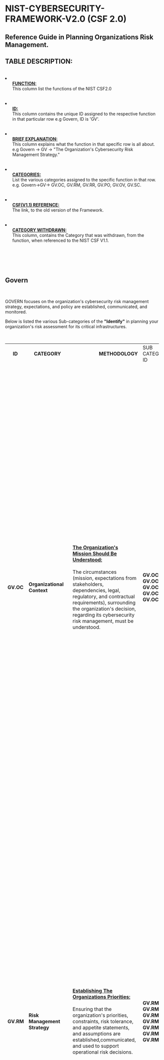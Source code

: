  # NIST-CYBERSECURITY-FRAMEWORK-V2.0 (CSF 2.0)

<h2>Reference Guide in Planning Organizations Risk Management.</h2>

<h2>TABLE DESCRIPTION:</h2>
<br>
 
<li><ul><strong><ins>FUNCTION:</ins></strong><br>This column list the functions of the NIST CSF2.0</ul></li><br>

<li><ul><strong><ins>ID:</ins></strong><br>This column contains the unique ID assigned to the respective function in that particular row e.g Govern, ID is 'GV'.</ul></li><br> 

<li><ul><strong><ins>BRIEF EXPLANATION:</ins></strong><br>This column explains what the function in that specific row is all about. e.g Govern -> GV -> "The Organization's Cybersecurity Risk Management Strategy."</ul></li><br>

<li><ul><strong><ins>CATEGORIES:</ins></strong><br>List the various categories assigned to the specific function in that row. e.g. Govern->GV-> GV.OC, GV.RM, GV.RR, GV.PO, GV.OV, GV.SC.</ul></li><br>

<li><ul><strong><ins>CSF(V1.1) REFERENCE:</ins></strong><br>The link, to the old version of the Framework.</ul></li><br>

<li><ul><strong><ins>CATEGORY WITHDRAWN:</ins></strong><br>This column, contains the Category that was withdrawn, from the function, when referenced to the NIST CSF V1.1.</ul></li><br>




<br><br>



<h2>Govern</h2>


<br>

GOVERN focuses on the organization's cybersecurity risk management strategy, expectations, and policy are established, communicated, and monitored.<br>

Below is listed the various Sub-categories of the <strong>"Identify"</strong> in planning your organization's risk assessment for its critical infrastructures. 


<br>

<table>
<tr>
<td><strong>&nbsp;&nbsp;&nbsp;&nbsp;ID</strong></td><td><strong>&nbsp;&nbsp;&nbsp;&nbsp;CATEGORY</strong></td><td><strong>&nbsp;&nbsp;&nbsp;&nbsp;&nbsp;&nbsp;&nbsp;&nbsp;&nbsp;&nbsp;&nbsp;&nbsp;&nbsp;&nbsp;&nbsp;&nbsp;&nbsp;&nbsp;&nbsp;&nbsp;METHODOLOGY</strong></td><td>SUB CATEGORY ID</td><td><strong>&nbsp;&nbsp;&nbsp;&nbsp;&nbsp;&nbsp;&nbsp;SUB CATEGORY &nbsp;&nbsp;&nbsp;&nbsp;&nbsp;&nbsp;&nbsp;DESCRIPTION</strong></td><td><strong>&nbsp;&nbsp;&nbsp;&nbsp;SUB CATEGORY MODIFICATIONS</strong></td>
</tr>
<tr>
<tr>
<td></td><td>  </td><td>  </td><td> &nbsp;&nbsp;&nbsp;&nbsp;&nbsp;&nbsp;&nbsp;</td><td>&nbsp;&nbsp;&nbsp;&nbsp;&nbsp;&nbsp;&nbsp;EXPLANATION</td></td><td></td>
</tr>

   
<!-- Here the GV.OC Begins.-->
<tr>
<td><strong>GV.OC</strong></td><td><strong>Organizational Context</strong></td>

<td><ins><strong>The Organization's Mission Should Be Understood:</strong></ins>
<br><br>
The circumstances (mission, expectations from stakeholders, dependencies, legal, regulatory, and contractual requirements), surrounding the organization's decision, regarding its cybersecurity risk management, must be understood. 
</td>   
<td><strong>GV.OC-1, GV.OC-2, GV.OC-3, GV.OC-4, GV.OC-5 </strong></td>

<td>
 <ins><strong>GV.OC-1:</strong></ins><br><br>The organizations mission, should be understood and shared through vision, and mission statements. This should indicate the organization's cybersecurity risk management.</strong><br><br>
 <ins><strong>GV.OC-2:</strong></ins><br><br>The organizations internal and external stakeholders are understood regarding their needs and expectations of its cybersecurity risk management. These expectations includes<strong>(performance and risk expectations of officers,directors, business expectations of patnerships, compliance expectations of regulators, ethics expectations of society etc.)<br><br>
 <ins><strong>GV.OC-3:</strong></ins><br><br>The organizations legal, and contractual requirements regarding its cybersecurity are understood-including its privacy and civil liberties obligations.<br><br>
 <ins><strong>GV.OC-4:</strong></ins><br><br>The critical objectives, capabilities, and services which the external stakeholders depend on, and their expectations from the organization, are properly understood and communicated.<br><br>
 <ins><strong>GV.OC-5:</strong></ins><br><br>The outcomes, capabilities, and services which the organization depends on, are properly understood, and communicated.
</td>

<td><ins><strong>WITHDRAWN</strong></ins><br>(N/A)<br><br>
<ins><strong>NEWLY ADDED</strong></ins><br>(N/A)<br><br>
<ins><strong>MOVED TO</strong></ins><br>(N/A)
</td>
</tr>


<!-- Here the GV.OC Ends.-->





<!-- Here the GV.RM Begins Here.-->
<tr>
<td><strong>GV.RM</strong></td><td><strong>Risk Management Strategy</strong></td>

<td><ins><strong>Establishing The Organizations Priorities:</strong></ins>
<br><br>
Ensuring that the organization's priorities, constraints, risk tolerance, and appetite statements, and assumptions are established,communicated, and used to support operational risk decisions. 
</td>   
<td><strong>GV.RM-1, GV.RM-2, GV.RM-3, GV.RM-4, GV.RM-5, GV.RM-6, GV.RM-7</strong></td>

<td>
 <ins><strong>GV.RM-1:</strong></ins><br><br>The organizations risk management objectives, are established and agreed upon by stakeholders of the organization.</strong><br><br>
 <ins><strong>GV.RM-2:</strong></ins><br><br>Risk appetite and risk tolerance are to be established, appropriately communicated, and maintained.</strong><br><br>
 <ins><strong>GV.RM-3:</strong></ins><br><br>The cybersecurity risk management activities and the outcomes are to be included in the enterprise risk management processes.</strong><br><br>
   <ins><strong>GV.RM-4:</strong></ins><br><br>The strategic direction which describes appropriate risk response options is established and communicated.</strong><br><br>
    <ins><strong>GV.RM-5:</strong></ins><br><br>The lines of communications across the organization regarding cybersecurity risk, risk from suppliers, and third party risks, are established.</strong><br><br>
     <ins><strong>GV.RM-6:</strong></ins><br><br>Standardized method (Benchmark) for calculating, documenting, categorizing, and prioritizing risk are established and communicated.</strong><br><br>
      <ins><strong>GV.RM-7:</strong></ins><br><br>Strategic opportunities (i.e, positive risks), are characterized and included in the organizations cybersecurity risk discussions.</strong><br><br>

</td>


<td><ins><strong>WITHDRAWN</strong></ins><br>(N/A)<br><br>
<ins><strong>NEWLY ADDED</strong></ins><br>(N/A)<br><br>
<ins><strong>MOVED TO</strong></ins><br>(N/A)
</td>
</tr>


<!-- Here the GV.RM Ends.-->






<!-- Here the GV.RR Begins Here.-->
<tr>
<td><strong>GV.RR</strong></td><td><strong>Roles, Responsibilities, and Authorities</strong></td>

<td><ins><strong>Establishing The Organizations Cybersecurity Roles and Responsibilities:</strong></ins>
<br><br>
The organizations cybersecurity roles, responsbilities, and accountability to promote accountability, performance assessment, and continuous improvement are established and communicated.
</td>   
<td><strong>GV.RR-1, GV.RR-2, GV.RR-3, GV.RR-4</strong></td>

<td>
 <ins><strong>GV.RR-1:</strong></ins><br><br>The organization leadership, is responsible and accountable for its cybersecurity risk, and promotes a culture, that is risk aware, ethical, and continuously improving.</strong><br><br>
 <ins><strong>GV.RR-2:</strong></ins><br><br>The Roles, Responsibilities, and Authorities related to the organizations cybersecurity risk management are established, communicated, understood, and enforced.</strong><br><br>
 <ins><strong>GV.RR-3:</strong></ins><br><br>Adequate resources, are allocated in proportion with the organizations cybersecurity risk strategy, roles, responsibilities, and policies.</strong><br><br>
   <ins><strong>GV.RR-4:</strong></ins><br><br>The human resources practises, should also include cybersecurity.
    

<td><ins><strong>WITHDRAWN</strong></ins><br>(N/A)<br><br>
<ins><strong>NEWLY ADDED</strong></ins><br>(N/A)<br><br>
<ins><strong>MOVED TO</strong></ins><br>(N/A)
</td>
</tr>


<!-- Here the GV.RR Ends.-->






<!-- Here the GV.PO Begins Here.-->
<tr>
<td><strong>GV.PO</strong></td><td><strong>Policy</strong></td>

<td><ins><strong>Establishing The Organizations Cybersecurity Policies:</strong></ins>
<br><br>
The organizations cybersecurity policies is established, communicated, and enforced.
</td>   
<td><strong>GV.PO-1, GV.PO-2</strong></td>

<td>
 <ins><strong>GV.PO-1:</strong></ins><br><br>Establishing, communicating, and enforcing the policy for managing the organizations cybersecurity risk based on the organizational context, cybersecurity strategy, and priorities.<br><br>
 <ins><strong>GV.PO-2:</strong></ins><br><br>The organization's policy for managing its cybersecurity risk is reviewed, updated, communicated, and enforced to reflect changes in requirements, threats, technology, and organizational mission. 
    

<td><ins><strong>WITHDRAWN</strong></ins><br>(N/A)<br><br>
<ins><strong>NEWLY ADDED</strong></ins><br>(N/A)<br><br>
<ins><strong>MOVED TO</strong></ins><br>(N/A)
</td>
</tr>


<!-- Here the GV.PO Ends.-->











<!-- Here the GV.OV Begins Here.-->
<tr>
<td><strong>GV.OV</strong></td><td><strong>Oversight</strong></td>

<td><ins><strong>Adjusting Risk Management Strategies Using Results:</strong></ins>
<br><br>
The results from the organization wide cybersecurity risk managements events and performance are utilized to inform, improve, and adjust the risk management strategy. 
</td>   
<td><strong>GV.OV-1, GV.OV-2, GV.OV-3</strong></td>

<td>
 <ins><strong>GV.OV-1:</strong></ins><br><br>The organizations cybersecurity risk management strategy outcomes are reviewed to inform, and adjust the strategy and direction.<br><br>
 <ins><strong>GV.OV-2:</strong></ins><br><br>The organization's cybersecurity risk management strategy is reviewed and adjusted to ensure the coverage of the organizational requirements and risks.<br><br> 
  <ins><strong>GV.OV-3:</strong></ins><br><br>The organization's cybersecurity risk management performance is evaluated and reviewed for the necessary adjustments. 
    


<td><ins><strong>WITHDRAWN</strong></ins><br>(N/A)<br><br>
<ins><strong>NEWLY ADDED</strong></ins><br>(N/A)<br><br>
<ins><strong>MOVED TO</strong></ins><br>(N/A)
</td>
</tr>


<!-- Here the GV.OV Ends.-->








<!-- Here the GV.SC Begins Here.-->
<tr>
<td><strong>GV.SC</strong></td><td><strong>Cybersecurity Supply Chain Risk Management</strong></td>

<td><ins><strong>Identifying,Establishing, Managing and Monitoring:</strong></ins>
<br><br>
The organization's cyber supply chain risk management processes are identified, established, managed, monitored, and improved by the stakeholders of the organization. 
</td>   
<td><strong>GV.SC-1, GV.SC-2, GV.SC-3,GV.SC-4, GV.SC-5, GV.SC-6, GV.SC-7, GV.SC-8, GV.SC-9, GV.SC-10</strong></td>

<td>
 <ins><strong>GV.SC-1:</strong></ins><br><br>The organizations stakeholders are to agree, and establish a cybersecurity supply chain risk management program, strategy, objectives,policies, and processes.<br><br>
 <ins><strong>GV.SC-2:</strong></ins><br><br>The organization's are to establish, communicate, and coordinate internally and externally its cybersecurity roles and responsibilities for suppliers, customers, and partners.<br><br> 
  <ins><strong>GV.SC-3:</strong></ins><br><br>The organization's cybersecurity supply chain risk management is integrated into the cybersecurity and enterprise risk management, risk assessment, and improvement processes.<br><br>
 <ins><strong>GV.SC-4:</strong></ins><br><br>The organizations suppliers are known(identified), and prioritized by criticality.<br><br>
 <ins><strong>GV.SC-5:</strong></ins><br><br>The organization's requirements to address cybersecurity risks in supply chains are established, prioritized, and integrated into contracts and other forms of agreements with both suppliers, and other relevant third parties.<br><br> 
  <ins><strong>GV.SC-6:</strong></ins><br><br>The organization should conduct proper planning and due diligence to reduce risks before entering into a formal relationship with supplier or other third-party.<br><br>
 <ins><strong>GV.SC-7:</strong></ins><br><br>The risk posed by the supplier, their products,services, and risk arising from other third parties, are understood, recorded, prioritized, assessed, responded to, and monitored over the course of the relationship with the organization.<br><br>
 <ins><strong>GV.SC-8:</strong></ins><br><br>The organization must include relevant suppliers, and other third parties in its incident planning, response, and recovery activities.<br><br> 
  <ins><strong>GV.SC-9:</strong></ins><br><br>The organization's supply chain security practises are integrated into cybersecurity and enterprise risk management programs, and their performance are to be monitored throughout the technology product and service life cycle.<br><br>
  <ins><strong>GV.SC-10:</strong></ins><br><br>The organization's cybersecurity supply chain risk management plans, should include provisions for activities that occur after the conclusion of a partnership or service agreement. 
    
<td><ins><strong>WITHDRAWN</strong></ins><br>(N/A)<br><br>
<ins><strong>NEWLY ADDED</strong></ins><br>(N/A)<br><br>
<ins><strong>MOVED TO</strong></ins><br>(N/A)
</td>
</tr>


<!-- Here the GV.SC Ends.-->





</table>

